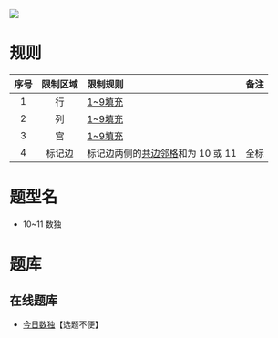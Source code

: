 ![](https://cn.sudoku.today/pic/02/c1011/46612_32126.png)

# 规则

| 序号  | 限制区域 | 限制规则                   | 备注  |
|:---:|:----:|:-----------------------|:---:|
|  1  |  行   | [1~9填充]               |     |
|  2  |  列   | [1~9填充]               |     |
|  3  |  宫   | [1~9填充]               |     |
|  4  | 标记边  | 标记边两侧的[共边邻格]和为 10 或 11 | 全标  |

# 题型名

- 10~11 数独

# 题库

## 在线题库

- [今日数独]【选题不便】

[1~9填充]: ../../../../../rules.md#1to9填充

[共边邻格]: ../../../../../rules.md#共边邻格

[今日数独]: https://cn.sudoku.today/g-ten-eleven-sudoku/
